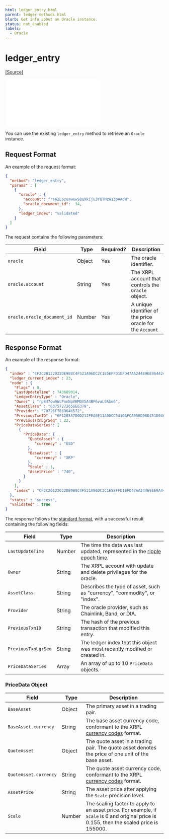 ```yaml
---
html: ledger_entry.html
parent: ledger-methods.html
blurb: Get info about an Oracle instance.
status: not_enabled
labels:
  - Oracle
---
```

# ledger_entry
[[Source]](https://github.com/XRPLF/rippled/blob/bf6f5294a9b83653888600e78da8650896e9d393/src/ripple/rpc/handlers/LedgerEntry.cpp#L602-L646 "Source")

<embed src="/snippets/_price-oracles-disclaimer.md" />

You can use the existing `ledger_entry` method to retrieve an `Oracle` instance.


## Request Format

An example of the request format:

```json
{
  "method": "ledger_entry",
  "params" : [
    {
      "oracle" : {
        "account": "rsA2LpzuawewSBQXkiju3YQTMzW13pAAdW",
        "oracle_document_id":  34,
      },
      "ledger_index": "validated"
    }
  ]
}
```

The request contains the following parameters:

| Field                       | Type   | Required? | Description |
|-----------------------------|--------|-----------|-------------|
| `oracle`                    | Object | Yes       | The oracle identifier. |
| `oracle.account`            | String | Yes       | The XRPL account that controls the `Oracle` object. |
| `oracle.oracle_document_id` | Number | Yes       | A unique identifier of the price oracle for the `Account` |


## Response Format

An example of the response format:

```json
{
  "index" : "CF2C20122022DE908C4F521A96DC2C1E5EFFD1EFD47AA244E9EE9A442451162E",
  "ledger_current_index" : 23,
  "node" : {
    "Flags" : 0,
    "LastUpdateTime" : 743609014,
    "LedgerEntryType" : "Oracle",
    "Owner" : "rp847ow9WcPmnNpVHMQV5A4BF6vaL9Abm6",
    "AssetClass" : "63757272656E6379",
    "Provider": "70726F7669646572",
    "PreviousTxnID" : "6F120537D0D212FEA6E11A0DCC5410AFCA95BD98D451D046832E6C4C4398164D",
    "PreviousTxnLgrSeq" : 22,
    "PriceDataSeries": [
      {
        "PriceData": {
          "QuoteAsset" : {
             "currency" : "USD"
          },
          "BaseAsset" : {
             "currency" : "XRP"
          },
          "Scale" : 1,
          "AssetPrice" : "740",
        }
      }
    ],
    "index" : "CF2C20122022DE908C4F521A96DC2C1E5EFFD1EFD47AA244E9EE9A442451162E"
  },
  "status" : "success",
  "validated" : true
}
```

The response follows the [standard format](https://xrpl.org/response-formatting.html), with a successful result containing the following fields:

| Field               | Type   | Description |
|---------------------|--------|-------------|
| `LastUpdateTime`    | Number | The time the data was last updated, represented in the [ripple epoch time](https://xrpl.org/basic-data-types.html#specifying-time). |
| `Owner`             | String | The XRPL account with update and delete privileges for the oracle. |
| `AssetClass`        | String | Describes the type of asset, such as "currency", "commodity", or "index". |
| `Provider`          | String | The oracle provider, such as Chainlink, Band, or DIA. |
| `PreviousTxnID`     | String | The hash of the previous transaction that modified this entry. |
| `PreviousTxnLgrSeq` | String | The ledger index that this object was most recently modified or created in. |
| `PriceDataSeries`   | Array  | An array of up to 10 `PriceData` objects. |


### PriceData Object

| Field                 | Type   | Description |
|-----------------------|--------|-------------|
| `BaseAsset`           | Object | The primary asset in a trading pair. |
| `BaseAsset.currency`  | String | The base asset currency code, conformant to the XRPL [currency codes](https://xrpl.org/currency-formats.html#standard-currency-codes) format. |
| `QuoteAsset`          | Object | The quote asset in a trading pair. The quote asset denotes the price of one unit of the base asset. |
| `QuoteAsset.currency` | String | The quote asset currency code, conformant to the XRPL [currency codes](https://xrpl.org/currency-formats.html#standard-currency-codes) format. |
| `AssetPrice`          | String | The asset price after applying the `Scale` precision level. |
| `Scale`               | Number | The scaling factor to apply to an asset price. For example, if `Scale` is 6 and original price is 0.155, then the scaled price is 155000. |